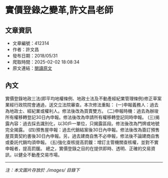 # 實價登錄之變革,許文昌老師

## 文章資訊
- 文章編號：412314
- 作者：許文昌
- 發布日期：2018/05/31
- 爬取時間：2025-02-02 18:08:34
- 原文連結：[閱讀原文](https://real-estate.get.com.tw/Columns/detail.aspx?no=412314)

## 內文
實價登錄地政三法(即平均地權條例、地政士法及不動產經紀業管理條例)修正草案業經行政院院會通過，送交立法院審查。本次修法重點：
(一)申報義務人：過去為地政士、經紀業或權利人。修法後改為買賣雙方。
(二)申報時機：過去為辦竣所有權移轉登記30日內申報。修法後改為申請所有權移轉登記同時申報。
(三)揭露內容：過去採去識別化，以30戶一單位，只揭露區段。修法後改為門牌或地號完全揭露。
(四)預售屋申報：過去代銷結案後30日內申報。修法後改為簽訂預售屋買賣契約書後30日內申報。另，過去建商自售不必申報，修法後不論建商自售或委託代銷均須申報。
(五)強化查核提高罰鍰：增訂主管機關查核權，並對不實申報者，提高罰鍰。
總之，實價登錄之目的在提供即時、透明、正確的交易資訊，以健全不動產交易市場。

---
*注：本文圖片存放於 ./images/ 目錄下*
